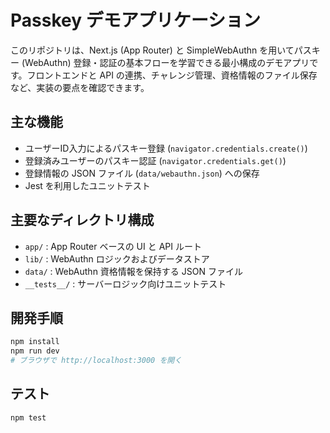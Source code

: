 # Passkey デモアプリケーション

このリポジトリは、Next.js (App Router) と SimpleWebAuthn を用いてパスキー (WebAuthn) 登録・認証の基本フローを学習できる最小構成のデモアプリです。フロントエンドと API の連携、チャレンジ管理、資格情報のファイル保存など、実装の要点を確認できます。

## 主な機能
- ユーザーID入力によるパスキー登録 (`navigator.credentials.create()`)
- 登録済みユーザーのパスキー認証 (`navigator.credentials.get()`)
- 登録情報の JSON ファイル (`data/webauthn.json`) への保存
- Jest を利用したユニットテスト

## 主要なディレクトリ構成
- `app/` : App Router ベースの UI と API ルート
- `lib/` : WebAuthn ロジックおよびデータストア
- `data/` : WebAuthn 資格情報を保持する JSON ファイル
- `__tests__/` : サーバーロジック向けユニットテスト

## 開発手順
```bash
npm install
npm run dev
# ブラウザで http://localhost:3000 を開く
```

## テスト
```bash
npm test
```
